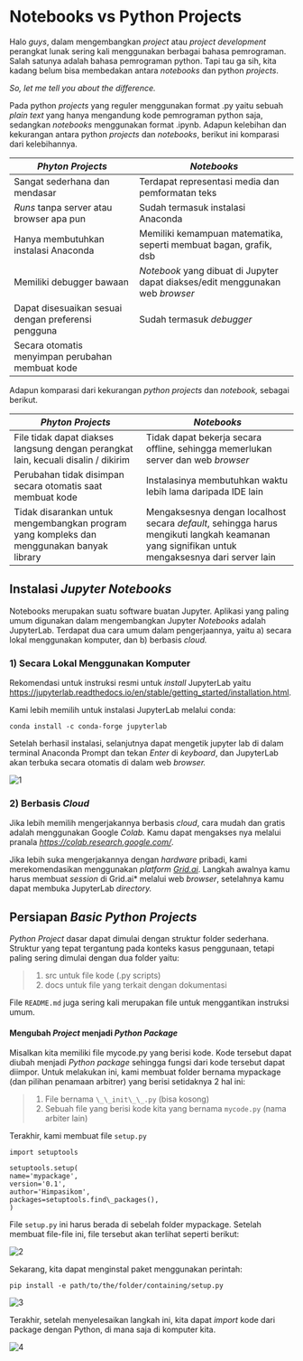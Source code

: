 # **Notebooks vs Python Projects**
Halo *guys*, dalam mengembangkan *project* atau *project development* perangkat lunak sering kali menggunakan berbagai bahasa pemrograman. Salah satunya adalah bahasa pemrograman python. Tapi tau ga sih, kita kadang belum bisa membedakan antara *notebooks* dan python *projects*. 

*So, let me tell you about the difference.*

Pada python *projects* yang reguler menggunakan format .py yaitu sebuah *plain text* yang hanya mengandung kode pemrograman python saja, sedangkan *notebooks* menggunakan format .ipynb. Adapun kelebihan dan kekurangan antara python *projects* dan *notebooks*, berikut ini komparasi dari kelebihannya.

| *Phyton Projects*                                   | *Notebooks*                                                                    |
|-----------------------------------------------------|--------------------------------------------------------------------------------|
| Sangat sederhana dan mendasar                       | Terdapat representasi media dan pemformatan teks                               |
| *Runs* tanpa server atau browser apa pun            | Sudah termasuk instalasi Anaconda                                              |
| Hanya membutuhkan instalasi Anaconda                | Memiliki kemampuan matematika, seperti membuat bagan, grafik, dsb              |
| Memiliki debugger bawaan                            | *Notebook* yang dibuat di Jupyter dapat diakses/edit menggunakan web *browser* |
| Dapat disesuaikan sesuai dengan preferensi pengguna | Sudah termasuk *debugger*                                                      |
| Secara otomatis menyimpan perubahan membuat kode    |                                                                                |

Adapun komparasi dari kekurangan *python projects* dan *notebook,* sebagai berikut.

| *Phyton Projects*                                                                         | *Notebooks*                                                                                                                                   |
|-------------------------------------------------------------------------------------------|-----------------------------------------------------------------------------------------------------------------------------------------------|
| File tidak dapat diakses langsung dengan perangkat lain, kecuali disalin / dikirim        | Tidak dapat bekerja secara offline, sehingga memerlukan server dan web *browser*                                                              |
| Perubahan tidak disimpan secara otomatis saat membuat kode                                | Instalasinya membutuhkan waktu lebih lama daripada IDE lain                                                                                   |
| Tidak disarankan untuk mengembangkan program yang kompleks dan menggunakan banyak library | Mengaksesnya dengan localhost secara *default*, sehingga harus mengikuti langkah keamanan yang signifikan untuk mengaksesnya dari server lain |

## **Instalasi *Jupyter Notebooks***
Notebooks merupakan suatu software buatan Jupyter. Aplikasi yang paling umum digunakan dalam mengembangkan Jupyter *Notebooks* adalah JupyterLab. Terdapat dua cara umum dalam pengerjaannya, yaitu a) secara lokal menggunakan komputer, dan b) berbasis *cloud.*

### 1) **Secara Lokal Menggunakan Komputer**

Rekomendasi untuk instruksi resmi untuk *install* JupyterLab yaitu <https://jupyterlab.readthedocs.io/en/stable/getting_started/installation.html>.

Kami lebih memilih untuk instalasi JupyterLab melalui conda:

```
conda install -c conda-forge jupyterlab
```

Setelah berhasil instalasi, selanjutnya dapat mengetik jupyter lab di dalam terminal Anaconda Prompt dan tekan *Enter* di *keyboard*, dan JupyterLab akan terbuka secara otomatis di dalam web *browser.*

![1](https://user-images.githubusercontent.com/37721749/200547097-6da58264-6cd2-417f-9a22-975440ab658b.png)

### 2) **Berbasis *Cloud***

Jika lebih memilih mengerjakannya berbasis *cloud*, cara mudah dan gratis adalah menggunakan Google *Colab.* Kamu dapat mengakses nya melalui pranala *<https://colab.research.google.com/>*. 

Jika lebih suka mengerjakannya dengan *hardware* pribadi, kami merekomendasikan menggunakan *platform [Grid.ai](https://www.grid.ai/)*. Langkah awalnya kamu harus membuat *session* di Grid.ai*  melalui web *browser*, setelahnya kamu dapat membuka JupyterLab *directory.*

## **Persiapan *Basic Python* *Projects***
*Python Project* dasar dapat dimulai dengan struktur folder sederhana. Struktur yang tepat tergantung pada konteks kasus penggunaan, tetapi paling sering dimulai dengan dua folder yaitu:

>1. src untuk file kode (.py scripts)
>2. docs  untuk file yang terkait dengan dokumentasi

File `README.md` juga sering kali merupakan file untuk menggantikan instruksi umum.

#### **Mengubah *Project* menjadi *Python Package***
Misalkan kita memiliki file mycode.py yang berisi kode. Kode tersebut dapat diubah menjadi *Python package* sehingga fungsi dari kode tersebut dapat diimpor. Untuk melakukan ini, kami membuat folder bernama mypackage (dan pilihan penamaan arbitrer) yang berisi setidaknya 2 hal ini:

>1. File bernama `\_\_init\_\_.py` (bisa kosong)
>2. Sebuah file yang berisi kode kita yang bernama `mycode.py` (nama arbiter lain)

Terakhir, kami membuat file `setup.py`

```
import setuptools

setuptools.setup(
name='mypackage',
version='0.1',
author='Himpasikom',
packages=setuptools.find\_packages(),
)
```

File `setup.py` ini harus berada di sebelah folder mypackage. Setelah membuat file-file ini, file tersebut akan terlihat seperti berikut:

![2](https://user-images.githubusercontent.com/37721749/200547204-e3b9dc2e-1670-4915-ad73-76d965be0425.png)

Sekarang, kita dapat menginstal paket menggunakan perintah:

```
pip install -e path/to/the/folder/containing/setup.py
```

![3](https://user-images.githubusercontent.com/37721749/200547686-5191aa0e-1f2b-4621-9242-138481ba54e0.png)

Terakhir, setelah menyelesaikan langkah ini, kita dapat *import* kode dari package dengan Python, di mana saja di komputer kita.

![4](https://user-images.githubusercontent.com/37721749/200547720-f8b4a997-699b-4ffb-90c7-4a4158b83695.png)
